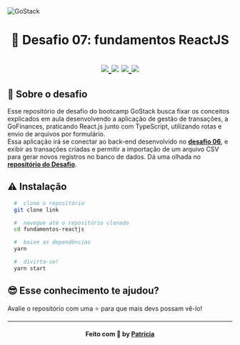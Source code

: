 <img alt="GoStack" src="https://storage.googleapis.com/golden-wind/bootcamp-gostack/header-desafios.png" />
<h1 align="center">
  🚀 Desafio 07: fundamentos ReactJS
  
  <p align="center">
  <a href="https://www.typescriptlang.org/">
    <img src="https://img.shields.io/badge/tech-TypeScript-blue" />
  </a>
  
  <img src="https://img.shields.io/badge/tech-front--end-brightgreen" />

  <a href="https://pt-br.reactjs.org/">
    <img src="https://img.shields.io/badge/framework-react-blue" />
  </a>
  
  <a href="https://github.com/Rocketseat">
    <img src="https://img.shields.io/badge/source-rocketseat-blueviolet" />
  </a>
  </p>
</h1>

## 🧐 Sobre o desafio

Esse repositório de desafio do bootcamp GoStack busca fixar os conceitos explicados em aula desenvolvendo a aplicação de gestão de transações, a GoFinances, praticando React.js junto com TypeScript, utilizando rotas e envio de arquivos por formulário.
<br>
Essa aplicação irá se conectar ao back-end desenvolvido no **[desafio 06](https://github.com/Mitsu325/database-upload)**, e exibir as transações criadas e permitir a importação de um arquivo CSV para gerar novos registros no banco de dados.
Dá uma olhada no **[repositório do Desafio](https://github.com/Rocketseat/bootcamp-gostack-desafios/tree/master/desafio-fundamentos-reactjs)**.

## ⚠️ Instalação

```bash
  #  clone o repositório
  git clone link

  #  navegue até o repositório clonado
  cd fundamentos-reactjs

  #  baixe as dependências
  yarn

  #  divirta-se!
  yarn start
```

## 😎 Esse conhecimento te ajudou?

Avalie o repositório com uma ⭐ para que mais devs possam vê-lo!

---

<h4 align="center">
    Feito com 🧡 by <a href="https://www.linkedin.com/in/patricia-mashiba/" target="_blank">Patrícia</a>
</h4>
